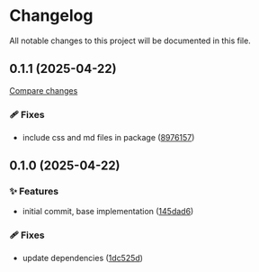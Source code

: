 <!-- header -->
# Changelog

All notable changes to this project will be documented in this file.

<!-- version:0.1.1 -->
## 0.1.1 (2025-04-22)

[Compare changes](https://github.com/Wroud/foundation/compare/react-split-view-v0.1.0...react-split-view-v0.1.1)

<!-- changelog -->
### 🩹 Fixes

- include css and md files in package ([8976157](https://github.com/Wroud/foundation/commit/8976157))

<!-- version:0.1.0 -->
## 0.1.0 (2025-04-22)

<!-- changelog -->
### ✨ Features

- initial commit, base implementation ([145dad6](https://github.com/Wroud/foundation/commit/145dad6))

### 🩹 Fixes

- update dependencies ([1dc525d](https://github.com/Wroud/foundation/commit/1dc525d))

